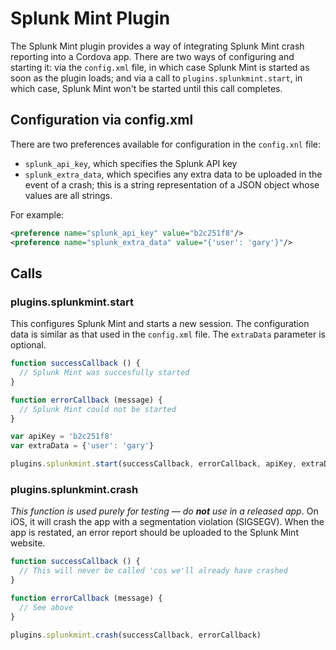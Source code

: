 # Splunk Mint Plugin

The Splunk Mint plugin provides a way of integrating Splunk Mint crash reporting into a Cordova app. There are two ways of configuring and starting it: via the `config.xml` file, in which case Splunk Mint is started as soon as the plugin loads; and via a call to `plugins.splunkmint.start`, in which case, Splunk Mint won't be started until this call completes.

## Configuration via config.xml

There are two preferences available for configuration in the `config.xnl` file:

* `splunk_api_key`, which specifies the Splunk API key
* `splunk_extra_data`, which specifies any extra data to be uploaded in the event of a crash; this is a string representation of a JSON object whose values are all strings.

For example:

```xml
<preference name="splunk_api_key" value="b2c251f8"/>
<preference name="splunk_extra_data" value="{'user': 'gary'}"/>
```

## Calls

### plugins.splunkmint.start

This configures Splunk Mint and starts a new session. The configuration data is similar as that used in the `config.xml` file. The `extraData` parameter is optional.

```javascript
function successCallback () {
  // Splunk Mint was succesfully started
}

function errorCallback (message) {
  // Splunk Mint could not be started
}

var apiKey = 'b2c251f8'
var extraData = {'user': 'gary'}

plugins.splunkmint.start(successCallback, errorCallback, apiKey, extraData)
```

### plugins.splunkmint.crash

_This function is used purely for testing — do __not__ use in a released app_. On iOS, it will crash the app with a segmentation violation (SIGSEGV). When the app is restated, an error report should be uploaded to the Splunk Mint website.

```javascript
function successCallback () {
  // This will never be called 'cos we'll already have crashed
}

function errorCallback (message) {
  // See above
}

plugins.splunkmint.crash(successCallback, errorCallback)
```
